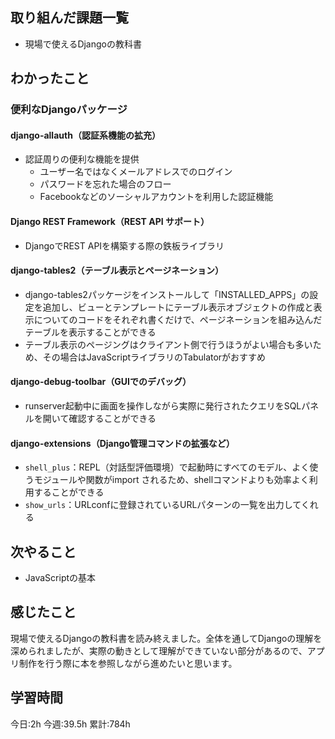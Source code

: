 ## 取り組んだ課題一覧
- 現場で使えるDjangoの教科書
	
## わかったこと

### 便利なDjangoパッケージ

#### django-allauth（認証系機能の拡充）

- 認証周りの便利な機能を提供
	- ユーザー名ではなくメールアドレスでのログイン
	- パスワードを忘れた場合のフロー
	- Facebookなどのソーシャルアカウントを利用した認証機能


#### Django REST Framework（REST API サポート）

- DjangoでREST APIを構築する際の鉄板ライブラリ


#### django-tables2（テーブル表示とページネーション）

- django-tables2パッケージをインストールして「INSTALLED_APPS」の設定を追加し、ビューとテンプレートにテーブル表示オブジェクトの作成と表示についてのコードをそれぞれ書くだけで、ページネーションを組み込んだテーブルを表示することができる
- テーブル表示のページングはクライアント側で行うほうがよい場合も多いため、その場合はJavaScriptライブラリのTabulatorがおすすめ

#### django-debug-toolbar（GUIでのデバッグ）

- runserver起動中に画面を操作しながら実際に発行されたクエリをSQLパネルを開いて確認することができる

#### django-extensions（Django管理コマンドの拡張など）

- `shell_plus`：REPL（対話型評価環境）で起動時にすべてのモデル、よく使うモジュールや関数がimport されるため、shellコマンドよりも効率よく利用することができる
- `show_urls`：URLconfに登録されているURLパターンの一覧を出力してくれる



## 次やること
- JavaScriptの基本


## 感じたこと
現場で使えるDjangoの教科書を読み終えました。全体を通してDjangoの理解を深められましたが、実際の動きとして理解ができていない部分があるので、アプリ制作を行う際に本を参照しながら進めたいと思います。


## 学習時間
今日:2h
今週:39.5h 
累計:784h